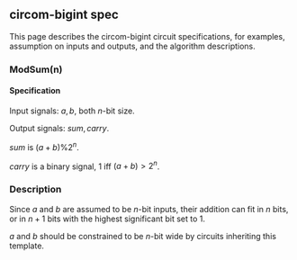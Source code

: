 ## circom-bigint spec
This page describes the circom-bigint circuit specifications, for examples, assumption on inputs and outputs, and the algorithm descriptions.

### ModSum(n)
#### Specification
Input signals: $a, b$, both $n$-bit size.

Output signals: $sum, carry$.

$sum$ is $(a+b) \% 2^n$.

$carry$ is a binary signal, 1 iff $(a+b) > 2^n$.

### Description
Since $a$ and $b$ are assumed to be $n$-bit inputs, their addition can fit in $n$ bits, or in $n+1$ bits with the highest significant bit set to 1.

$a$ and $b$ should be constrained to be $n$-bit wide by circuits inheriting this template.
